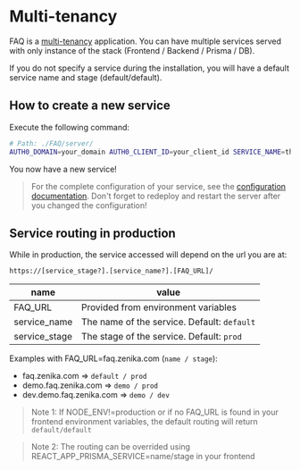 # Multi-tenancy

FAQ is a [multi-tenancy](https://en.wikipedia.org/wiki/Multitenancy) application. You can have multiple services served with only instance of the stack (Frontend / Backend / Prisma / DB).

If you do not specify a service during the installation, you will have a default service name and stage (default/default).

## How to create a new service

Execute the following command:

```bash
# Path: ./FAQ/server/
AUTH0_DOMAIN=your_domain AUTH0_CLIENT_ID=your_client_id SERVICE_NAME=the_service_name SERVICE_STAGE=the_service_stage npm run new_service
```

You now have a new service!

> For the complete configuration of your service, see the [configuration documentation](/docs/configuration.md). Don't forget to redeploy and restart the server after you changed the configuration!

## Service routing in production

While in production, the service accessed will depend on the url you are at:

```
https://[service_stage?].[service_name?].[FAQ_URL]/
```

| name          | value                                       |
| ------------- | ------------------------------------------- |
| FAQ_URL       | Provided from environment variables         |
| service_name  | The name of the service. Default: `default` |
| service_stage | The stage of the service. Default: `prod`   |

Examples with FAQ_URL=faq.zenika.com (`name / stage`):

- faq.zenika.com => `default / prod`
- demo.faq.zenika.com => `demo / prod`
- dev.demo.faq.zenika.com => `demo / dev`

> Note 1: If NODE_ENV!=production or if no FAQ_URL is found in your frontend environment variables, the default routing will return `default/default`

> Note 2: The routing can be overrided using REACT_APP_PRISMA_SERVICE=name/stage in your frontend
